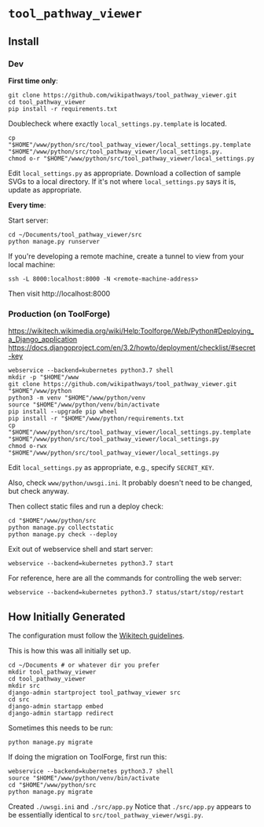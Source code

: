 # `tool_pathway_viewer`

## Install

### Dev

**First time only**:
```
git clone https://github.com/wikipathways/tool_pathway_viewer.git
cd tool_pathway_viewer
pip install -r requirements.txt
```

Doublecheck where exactly `local_settings.py.template` is located.

```
cp "$HOME"/www/python/src/tool_pathway_viewer/local_settings.py.template "$HOME"/www/python/src/tool_pathway_viewer/local_settings.py.
chmod o-r "$HOME"/www/python/src/tool_pathway_viewer/local_settings.py
```

Edit `local_settings.py` as appropriate.
Download a collection of sample SVGs to a local directory. If it's not where `local_settings.py` says it is, update as appropriate.

**Every time**:

Start server:
```
cd ~/Documents/tool_pathway_viewer/src
python manage.py runserver
```

If you're developing a remote machine, create a tunnel to view from your local machine:
```
ssh -L 8000:localhost:8000 -N <remote-machine-address>
```

Then visit http://localhost:8000

### Production (on ToolForge)

https://wikitech.wikimedia.org/wiki/Help:Toolforge/Web/Python#Deploying_a_Django_application
https://docs.djangoproject.com/en/3.2/howto/deployment/checklist/#secret-key

```
webservice --backend=kubernetes python3.7 shell
mkdir -p "$HOME"/www
git clone https://github.com/wikipathways/tool_pathway_viewer.git "$HOME"/www/python
python3 -m venv "$HOME"/www/python/venv
source "$HOME"/www/python/venv/bin/activate
pip install --upgrade pip wheel
pip install -r "$HOME"/www/python/requirements.txt
cp "$HOME"/www/python/src/tool_pathway_viewer/local_settings.py.template "$HOME"/www/python/src/tool_pathway_viewer/local_settings.py
chmod o-rwx "$HOME"/www/python/src/tool_pathway_viewer/local_settings.py
```

Edit `local_settings.py` as appropriate, e.g., specify `SECRET_KEY`.

Also, check `www/python/uwsgi.ini`. It probably doesn't need to be changed, but check anyway.

Then collect static files and run a deploy check:

```
cd "$HOME"/www/python/src
python manage.py collectstatic
python manage.py check --deploy
```

Exit out of webservice shell and start server:

```
webservice --backend=kubernetes python3.7 start
```

For reference, here are all the commands for controlling the web server:

```
webservice --backend=kubernetes python3.7 status/start/stop/restart
```

## How Initially Generated

The configuration must follow the [Wikitech guidelines](https://wikitech.wikimedia.org/wiki/Help:Toolforge/Web/Python).

This is how this was all initially set up.

```
cd ~/Documents # or whatever dir you prefer
mkdir tool_pathway_viewer
cd tool_pathway_viewer
mkdir src
django-admin startproject tool_pathway_viewer src
cd src
django-admin startapp embed
django-admin startapp redirect
```

Sometimes this needs to be run:

```
python manage.py migrate
```

If doing the migration on ToolForge, first run this:

```
webservice --backend=kubernetes python3.7 shell
source "$HOME"/www/python/venv/bin/activate
cd "$HOME"/www/python/src
python manage.py migrate
```

Created `./uwsgi.ini` and `./src/app.py` Notice that `./src/app.py` appears to be essentially identical to `src/tool_pathway_viewer/wsgi.py`.
